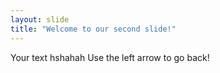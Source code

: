 ```yaml
---
layout: slide
title: "Welcome to our second slide!"
---
```

Your text hshahah
Use the left arrow to go back!
